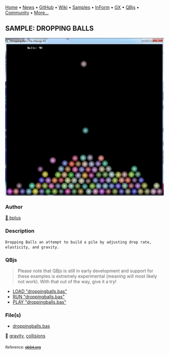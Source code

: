 [Home](https://qb64.com) • [News](../../news.md) • [GitHub](https://github.com/QB64Official/qb64) • [Wiki](https://github.com/QB64Official/qb64/wiki) • [Samples](../../samples.md) • [InForm](../../inform.md) • [GX](../../gx.md) • [QBjs](../../qbjs.md) • [Community](../../community.md) • [More...](../../more.md)

## SAMPLE: DROPPING BALLS

![droppingballs.jpg](img/droppingballs.jpg)

### Author

[🐝 bplus](../bplus.md) 

### Description

```text
Dropping Balls an attempt to build a pile by adjusting drop rate, elasticity, and gravity.
```

### QBjs

> Please note that QBjs is still in early development and support for these examples is extremely experimental (meaning will most likely not work). With that out of the way, give it a try!

* [LOAD "droppingballs.bas"](https://v6p9d9t4.ssl.hwcdn.net/html/5963335/index.html?src=https://qb64.com/samples/dropping-balls/src/droppingballs.bas)
* [RUN "droppingballs.bas"](https://v6p9d9t4.ssl.hwcdn.net/html/5963335/index.html?mode=auto&src=https://qb64.com/samples/dropping-balls/src/droppingballs.bas)
* [PLAY "droppingballs.bas"](https://v6p9d9t4.ssl.hwcdn.net/html/5963335/index.html?mode=play&src=https://qb64.com/samples/dropping-balls/src/droppingballs.bas)

### File(s)

* [droppingballs.bas](src/droppingballs.bas)

🔗 [gravity](../gravity.md), [collisions](../collisions.md)


<sub>Reference: [~~qb64.org~~](https://www.qb64.org/forum/index.php?topic=194.0) </sub>
